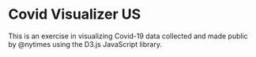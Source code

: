 # Covid Visualizer US

This is an exercise in visualizing Covid-19 data collected and made public by @nytimes using the D3.js JavaScript library.


